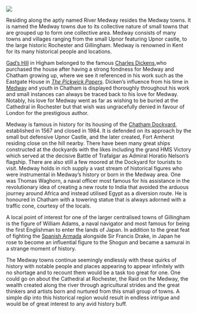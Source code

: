 <a href="https://beta.kent-maps.online"><img src="https://beta.kent-maps.online/juncture/ve-button.png"></a>
<param ve-config title="The Medway Towns" author="Keenan Chalmers" layout="vtl" 
banner="https://stor.artstor.org/stor/6789bfa9-db1a-4454-8b8b-0e11233bf2de">

<param ve-entity eid="Q797782" aliases="Medway">

Residing along the aptly named River Medway resides the Medway towns. It is named the Medway towns due to its collective nature of small towns that are grouped up to form one collective area. Medway consists of many towns and villages ranging from the small Upnor featuring Upnor castle, to the large historic Rochester and Gillingham. Medway is renowned in Kent for its many historical people and locations. 
<param ve-image url="https://stor.artstor.org/stor/aec571ab-3301-4b9c-8828-3972d2760b42" label="River Medway"> 

[Gad’s Hill](/dickens/dickens-gads-hill/) in Higham belonged to the famous [Charles Dickens](/dickens),who purchased the house after having a strong fondness for Medway and Chatham growing up, where we see it referenced in his work such as the Eastgate House in [_The Pickwick Papers_](/dickens/pickwick-papers). Dicken’s influence from his time in [Medway](/dickens/dickens-medway) and youth in Chatham is displayed thoroughly throughout his work and small instances can always be traced back to his love for Medway. Notably, his love for Medway went as far as wishing to be buried at the Cathedral in Rochester but that wish was ungracefully denied in favour of London for the prestigious author.
<param ve-image url="https://upload.wikimedia.org/wikipedia/commons/6/60/Engraving_of_Dickens_at_Gad%27s_Hill%2C_Samuel_Hollyer.png" label="Engraving of Charles Dickens in His Gad's Hill Study" attribution="Samuel Hollyer, Public domain, via Wikimedia Commons"> 

Medway is famous in history for its housing of the [Chatham Dockyard](/19c/19c-chatham-dockyard), established in 1567 and closed in 1984. It is defended on its approach by the small but defensive Upnor Castle, and the later created, Fort Amherst residing close on the hill nearby. There have been many great ships constructed at the dockyards with the likes including the grand HMS Victory which served at the decisive Battle of Trafalgar as Admiral Horatio Nelson’s flagship. There are also still a few moored at the Dockyard for tourists to visit. Medway holds in rich supply a vast stream of historical figures who were instrumental in Medway’s history or born in the Medway area. One was Thomas Waghorn, a naval officer most famous for his assistance in the revolutionary idea of creating a new route to India that avoided the arduous journey around Africa and instead utilised Egypt as a diversion route. He is honoured in Chatham with a towering statue that is always adorned with a traffic cone, courtesy of the locals.
<param ve-image url="https://upload.wikimedia.org/wikipedia/commons/7/7a/Chatham_Dockyard%2C_HMS_Gannet_-_geograph.org.uk_-_3470474.jpg" label="Chatham Dockyard, HMS Gannet" attribution="Chatham Dockyard, HMS Gannet by David Dixon, CC BY-SA 2.0 <https://creativecommons.org/licenses/by-sa/2.0>, via Wikimedia Commons"> 

A local point of interest for one of the larger centralised towns of Gillingham is the figure of William Adams, a naval navigator and most famous for being the first Englishman to enter the lands of Japan. In addition to the great feat of fighting the [Spanish Armada](/16c/16c-spanish-armada) alongside Sir Francis Drake, in Japan he rose to become an influential figure to the Shogun and became a samurai in a strange moment of history. 
<param ve-image url="https://upload.wikimedia.org/wikipedia/commons/5/53/William-Adams-with-Daimyo-and-Attendants.png" label="William Adams with Daimyo and Attendants" attribution="Dalton, W. / (Dalton, William), Public domain, via Wikimedia Commons"> 

The Medway towns continue seemingly endlessly with these quirks of history with notable people and places appearing to appear infinitely with no shortage and to recount them would be a task too great for one. One could go on about the Cathedral at Rochester, the Raid on the Medway, the wealth created along the river through agricultural strides and the great thinkers and artists born and nurtured from this small group of towns. A simple dip into this historical region would result in endless intrigue and would be of great interest to any avid history buff.
<param ve-image url="https://stor.artstor.org/stor/116ac0ce-f6dc-4b49-9bdb-76bbb0dd2ab7" label="Thomas Waghorn Statue">
